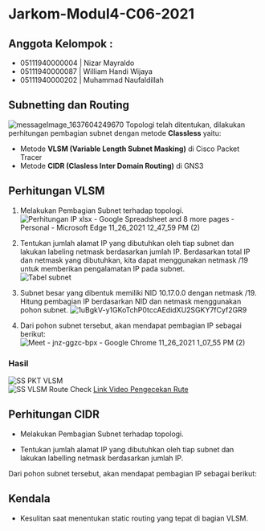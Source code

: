 # Jarkom-Modul4-C06-2021

## Anggota Kelompok : 
- 05111940000004 | Nizar Mayraldo
- 05111940000087 | William Handi Wijaya
- 05111940000202 | Muhammad Naufaldillah

## Subnetting dan Routing
![messageImage_1637604249670](https://user-images.githubusercontent.com/68325900/143531414-9f16b6ac-a0df-47d9-8f12-4e4c55758e8a.jpg)
Topologi telah ditentukan, dilakukan perhitungan pembagian subnet dengan metode **Classless** yaitu:
- Metode **VLSM (Variable Length Subnet Masking)** di Cisco Packet Tracer
- Metode **CIDR (Clasless Inter Domain Routing)** di GNS3

## Perhitungan VLSM
1. Melakukan Pembagian Subnet terhadap topologi.
![Perhitungan IP xlsx - Google Spreadsheet and 8 more pages - Personal - Microsoft​ Edge 11_26_2021 12_47_59 PM (2)](https://user-images.githubusercontent.com/68325900/143533230-65745c42-2240-46fd-92fa-3a75b6311bb2.png)

2. Tentukan jumlah alamat IP yang dibutuhkan oleh tiap subnet dan lakukan labeling netmask berdasarkan jumlah IP.
Berdasarkan total IP dan netmask yang dibutuhkan, kita dapat menggunakan netmask /19 untuk memberikan pengalamatan IP pada subnet.  
![Tabel subnet](https://user-images.githubusercontent.com/52129348/143670721-da130247-709b-4bab-b73a-51a5d4dec226.png)  

3. Subnet besar yang dibentuk memiliki NID 10.17.0.0 dengan netmask /19. Hitung pembagian IP berdasarkan NID dan netmask menggunakan pohon subnet.
![1uBgkV-y1GKoTchP0tccAEdidXU2SGKY7fCyf2GR9](https://user-images.githubusercontent.com/68325900/143534581-1778cb01-d9f4-4199-82c5-d88a8f0f63c7.jpg)

4. Dari pohon subnet tersebut, akan mendapat pembagian IP sebagai berikut:
![Meet - jnz-ggzc-bpx - Google Chrome 11_26_2021 1_07_55 PM (2)](https://user-images.githubusercontent.com/68325900/143535045-285f6e33-8db2-42be-ac05-87a0cb8eaa39.png)

### Hasil
![SS PKT VLSM](https://user-images.githubusercontent.com/52129348/143670777-0a285924-c1e5-4c36-9814-c21e30442aac.png)  
![SS VLSM Route Check](https://user-images.githubusercontent.com/52129348/143670786-19622d5c-b7fc-4973-8de4-29a99c642cff.png)
[Link Video Pengecekan Rute](https://www.youtube.com/watch?v=VQ4zUI2XL3o)

## Perhitungan CIDR
- Melakukan Pembagian Subnet terhadap topologi.

- Tentukan jumlah alamat IP yang dibutuhkan oleh tiap subnet dan lakukan labelling netmask berdasarkan jumlah IP.

Dari pohon subnet tersebut, akan mendapat pembagian IP sebagai berikut:

## Kendala
* Kesulitan saat menentukan static routing yang tepat di bagian VLSM.
